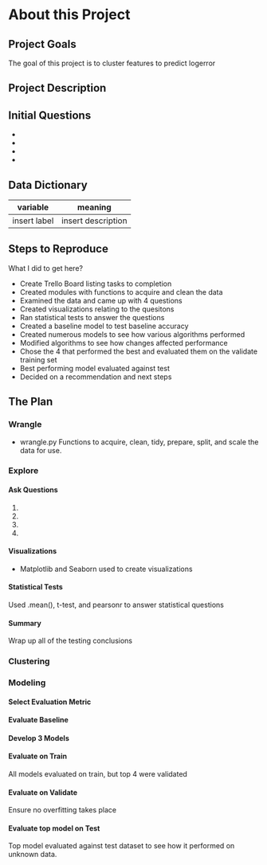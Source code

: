 # About this Project

## Project Goals
The goal of this project is to cluster features to predict logerror

## Project Description


## Initial Questions

- 
- 
- 
- 

## Data Dictionary

| variable      | meaning       |
| ------------- |:-------------:|
|insert label|insert description|


## Steps to Reproduce
What I did to get here?
- Create Trello Board listing tasks to completion
- Created modules with functions to acquire and clean the data
- Examined the data and came up with 4 questions
- Created visualizations relating to the quesitons
- Ran statistical tests to answer the questions
- Created a baseline model to test baseline accuracy
- Created numerous models to see how various algorithms performed
- Modified algorithms to see how changes affected performance
- Chose the 4 that performed the best and evaluated them on the validate training set
- Best performing model evaluated against test
- Decided on a recommendation and next steps

## The Plan

### Wrangle
- wrangle.py
Functions to acquire, clean, tidy, prepare, split, and scale the data for use.

### Explore
#### Ask Questions
1. 
2. 
3. 
4. 

#### Visualizations
- Matplotlib and Seaborn used to create visualizations
#### Statistical Tests
Used .mean(), t-test, and pearsonr to answer statistical questions
#### Summary
Wrap up all of the testing conclusions

### Clustering


### Modeling
#### Select Evaluation Metric

#### Evaluate Baseline

#### Develop 3 Models

#### Evaluate on Train
All models evaluated on train, but top 4 were validated
#### Evaluate on Validate
Ensure no overfitting takes place
#### Evaluate top model on Test
Top model evaluated against test dataset to see how it performed on unknown data.